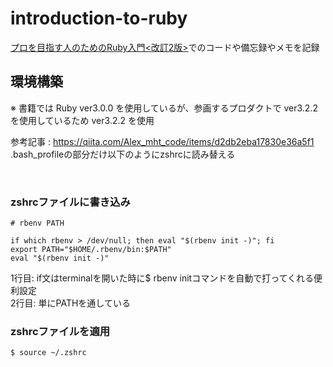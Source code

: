 # introduction-to-ruby
[プロを目指す人のためのRuby入門<改訂2版>](https://gihyo.jp/book/2021/978-4-297-12437-3)でのコードや備忘録やメモを記録


## 環境構築

※ 書籍では Ruby ver3.0.0 を使用しているが、参画するプロダクトで ver3.2.2 を使用しているため ver3.2.2 を使用

参考記事 : https://qiita.com/Alex_mht_code/items/d2db2eba17830e36a5f1
.bash_profileの部分だけ以下のようにzshrcに読み替える

<br>

### zshrcファイルに書き込み
```zshrc
# rbenv PATH

if which rbenv > /dev/null; then eval "$(rbenv init -)"; fi
export PATH="$HOME/.rbenv/bin:$PATH"
eval "$(rbenv init -)"
```
1行目: if文はterminalを開いた時に$ rbenv initコマンドを自動で打ってくれる便利設定<br>
2行目: 単にPATHを通している

### zshrcファイルを適用
```shell
$ source ~/.zshrc
```